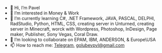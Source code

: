 - 👋 Hi, I’m Pavel
- 👀 I’m interested in Money & Work
- 🌱 I’m currently learning C#, .NET Framework,
JAVA, PASCAL, DELPHI, RadStudio, Python, HTML, CSS, creating server in Unturned, creating server in Minecraft, worck with Wordpress, Photoshop, InDesign, Page maker, Publisher, Sony Vegas, Coral Draw.
- 💞️ I’m looking to collaborate on EPAM, IBM, ANDERSON, & Europe\USA
- 📫 How to reach me: 
[Telegram](https://t.me/GolubevPavel365), golubevpvl@gmail.com 

<!---
Pashtet365/Pashtet365 is a ✨ special ✨ repository because its `README.md` (this file) appears on your GitHub profile.
You can click the Preview link to take a look at your changes.
--->
